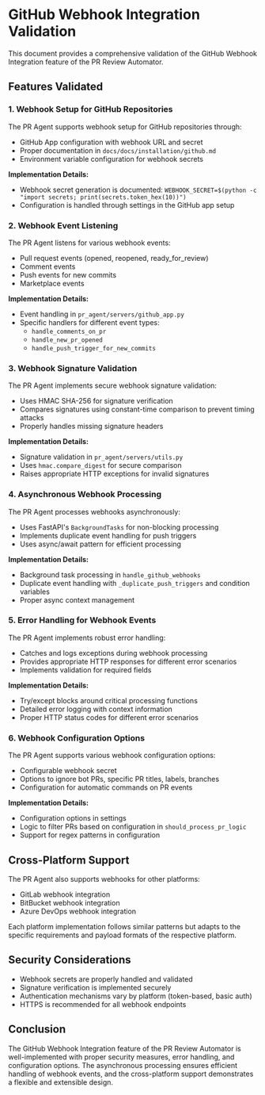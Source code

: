 # GitHub Webhook Integration Validation

This document provides a comprehensive validation of the GitHub Webhook Integration feature of the PR Review Automator.

## Features Validated

### 1. Webhook Setup for GitHub Repositories

The PR Agent supports webhook setup for GitHub repositories through:
- GitHub App configuration with webhook URL and secret
- Proper documentation in `docs/docs/installation/github.md`
- Environment variable configuration for webhook secrets

**Implementation Details:**
- Webhook secret generation is documented: `WEBHOOK_SECRET=$(python -c "import secrets; print(secrets.token_hex(10))")`
- Configuration is handled through settings in the GitHub app setup

### 2. Webhook Event Listening

The PR Agent listens for various webhook events:
- Pull request events (opened, reopened, ready_for_review)
- Comment events
- Push events for new commits
- Marketplace events

**Implementation Details:**
- Event handling in `pr_agent/servers/github_app.py`
- Specific handlers for different event types:
  - `handle_comments_on_pr`
  - `handle_new_pr_opened`
  - `handle_push_trigger_for_new_commits`

### 3. Webhook Signature Validation

The PR Agent implements secure webhook signature validation:
- Uses HMAC SHA-256 for signature verification
- Compares signatures using constant-time comparison to prevent timing attacks
- Properly handles missing signature headers

**Implementation Details:**
- Signature validation in `pr_agent/servers/utils.py`
- Uses `hmac.compare_digest` for secure comparison
- Raises appropriate HTTP exceptions for invalid signatures

### 4. Asynchronous Webhook Processing

The PR Agent processes webhooks asynchronously:
- Uses FastAPI's `BackgroundTasks` for non-blocking processing
- Implements duplicate event handling for push triggers
- Uses async/await pattern for efficient processing

**Implementation Details:**
- Background task processing in `handle_github_webhooks`
- Duplicate event handling with `_duplicate_push_triggers` and condition variables
- Proper async context management

### 5. Error Handling for Webhook Events

The PR Agent implements robust error handling:
- Catches and logs exceptions during webhook processing
- Provides appropriate HTTP responses for different error scenarios
- Implements validation for required fields

**Implementation Details:**
- Try/except blocks around critical processing functions
- Detailed error logging with context information
- Proper HTTP status codes for different error scenarios

### 6. Webhook Configuration Options

The PR Agent supports various webhook configuration options:
- Configurable webhook secret
- Options to ignore bot PRs, specific PR titles, labels, branches
- Configuration for automatic commands on PR events

**Implementation Details:**
- Configuration options in settings
- Logic to filter PRs based on configuration in `should_process_pr_logic`
- Support for regex patterns in configuration

## Cross-Platform Support

The PR Agent also supports webhooks for other platforms:
- GitLab webhook integration
- BitBucket webhook integration
- Azure DevOps webhook integration

Each platform implementation follows similar patterns but adapts to the specific requirements and payload formats of the respective platform.

## Security Considerations

- Webhook secrets are properly handled and validated
- Signature verification is implemented securely
- Authentication mechanisms vary by platform (token-based, basic auth)
- HTTPS is recommended for all webhook endpoints

## Conclusion

The GitHub Webhook Integration feature of the PR Review Automator is well-implemented with proper security measures, error handling, and configuration options. The asynchronous processing ensures efficient handling of webhook events, and the cross-platform support demonstrates a flexible and extensible design.

